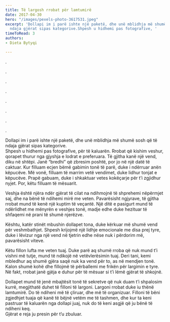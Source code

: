 ```yaml
---
title: Të largosh rrobat për lamtumirë
date: 2017-04-30
hero: "/images/pexels-photo-3617531.jpeg"
excerpt: 'Dollapi im i parë ishte një paketë, dhe unë mblidhja më shumë sosh që të
  ndaja gjërat sipas kategorive.Shpesh u hidhemi pas fotografive, '
timeToRead: 3
authors:
- Dieta Bytyqi

---
```

.

.

.

.

.

.

.

.

Dollapi im i parë ishte një paketë, dhe unë mblidhja më shumë sosh që të ndaja gjërat sipas kategorive.  
Shpesh u hidhemi pas fotografive, për të kaluarën. Rrobat që kishim veshur, qorapet thurur nga gjyshja e lodrat e preferuara. Të gjitha kanë një vend, diku në shtëpi. Janë “bredhi” që zbresim poshtë, por jo në një datë të caktuar. Kur filluam ecjen bëmë gabimin tonë të parë, duke i ndërruar anën këpucëve. Më vonë, filluam të marrim vetë vendimet, duke lidhur tonjat e këpucëve. Prapë gabuam, duke i shkaktuar vetes kokëçarje për t’i zgjidhur nyjet. Por, këtu filluam të mësuarit.

Veshja është njëra ndër gjërat të cilat na ndihmojnë të shprehemi nëpërmjet saj, dhe na bënë të ndihemi mirë me veten. Pavarësisht ngjyrave, të gjitha rrobat mund të kenë një kuptim të veçantë. Një ditë e pasigurt mund të ndërlidhet me mënyrën e veshjes tonë, madje edhe duke hezituar të shfaqemi në prani të shumë njerëzve.

Kështu, katër stinët mbushin dollapet tona, duke kërkuar më shumë vend për veshmbathjet. Shpesh krijojmë një lidhje emocionale me disa prej tyre, duke i lëvizur nga një vend në tjetrin edhe nëse nuk i përdorim më, pavarësisht viteve.

Këtu fillon lufta me veten tuaj. Duke parë aq shumë rroba që nuk mund t’i vishni më tutje, mund të ndikojë në vetëvlerësimin tuaj. Deri tani, kemi mbledhur aq shumë gjëra saqë nuk ka vend për to, as në mendjen tonë. Kalon shumë kohë dhe fillojmë të përballemi me frikën për largimin e tyre. Në fakt, rrobat janë gjëja e duhur për të mësuar si t’i lëmë gjërat të shkojnë.

Dollapet mund të jenë mbajtësit tonë të sekretve që nuk duam t’i shpalosim kurrë, megjithatë duhet të filloni të largoni. Largoni rrobat duke iu thënë lamtumirë. Do të ndiheni më të çliruar, dhe më të organizuar. Filloni të bëni zgjedhjet tuaja që kanë të bëjnë vetëm me të tashmen, dhe kur ta keni pastruar të kaluarën nga dollapi juaj, nuk do të keni asgjë që ju bënë të ndiheni keq.  
Gjërat e reja ju presin për t’u zbuluar.